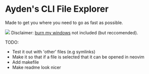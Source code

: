 # Ayden's CLI File Explorer

Made to get you where you need to go as fast as possible.

![](demo.gif)
Disclaimer: [burn my windows](https://github.com/Schneegans/Burn-My-Windows) not included (but reccomended).

TODO:

- Test it out with 'other' files (e.g symlinks)
- Make it so that if a file is selected that it can be opened in neovim
- Add makefile
- Make readme look nicer
